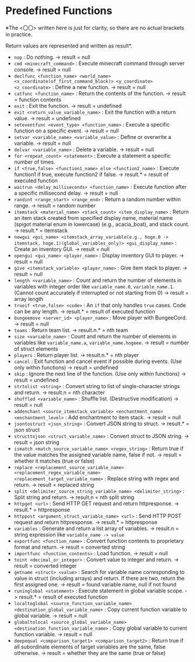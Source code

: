 # Predefined Functions
※The \<〇〇\> written here is just for clarity, so there are no actual brackets in practice.

Return values are represented and written as result*.

- `nop` : Do nothing. -> result = null
- `cmd <minecraft_command>` : Execute minecraft command through server console. -> result = null
- `declfunc <function_name> <world_name> <x_coordinate(of_first_command_block)> <y_coordinate> <z_coordinate>` : Define a new function. -> result = null
- `catfunc <function_name>` : Return the contents of the function. -> result = function contents
- `exit` : Exit the function. -> result = undefined
- `exit <return_value_variable_name>` : Exit the function with a return value. -> result = undefined
- `seteventfunc <event_type> <function_name>` : Execute a specific function on a specific event. -> result = null
- `setvar <variable_name> <variable_value>` : Define or overwrite a variable. -> result = null
- `delvar <variable_name>` : Delete a variable. -> result = null
- `for <repeat_count> <statement>` : Execute a statement a specific number of times.
- `if <true,false> <function1_name> else <function2_name>` : Execute function1 if true, execute function2 if false. -> result.* = result of executed function
- `waitrun <delay_milliseconds> <function_name>` : Execute function after a specific millisecond delay. -> result = null
- `randint <range_start> <range_end>` : Return a random number within range. -> result = random number
- `itemstack <material_name> <stack_count> <item_display_name>` : Return an item stack created from specified display name, material name (spigot material enum in lowercase) (e.g., acacia_boat), and stack count. -> result.* = itemstack
- `newgui <gui_name> <itemstack_array_variable(e.g., hoge.0 -> itemstack, hoge.1)(global_variables_only)> <gui_display_name>` : Create an inventory GUI. -> result = null
- `opengui <gui_name> <player_name>` : Display inventory GUI to player. -> result = null
- `give <itemstack_variable> <player_name>` : Give item stack to player. -> result = null
- `length <variable_name>` : Count and return the number of elements in variables with integer order like `variable_name.0`, `variable_name.1`. (Cannot count accurately if interrupted or not starting from 0) -> result = array length
- `trueif <true,false> <code>` : An `if` that only handles `true` cases. Code can be any length. -> result.* = result of executed function
- `bungeemove <server_id> <player_name>` : Move player with BungeeCord. -> result = null
- `teams` : Return team list. -> result.n.* = nth team
- `size <variable_name>` : Count and return the number of elements in variables like `variable_name.a`, `variable_name.hogeee`. -> result = number of struct elements
- `players` : Return player list. -> result.n.* = nth player
- `cancel` : Exit function and cancel event if possible during events. (Use only within functions) -> result = undefined
- `skip` : Ignore the next line of the function. (Use only within functions) -> result = undefined
- `strtolist <string>` : Convert string to list of single-character strings and return. -> result.n = nth character
- `shuffled <variable_name>` : Shuffle list. (Destructive modification) -> result = null
- `addenchant <source_itemstack_variable> <enchantment_name> <enchantment_level>` : Add enchantment to item stack. -> result = null
- `jsontostruct <json_string>` : Convert JSON string to struct. -> result.* = json struct
- `structtojson <struct_variable_name>` : Convert struct to JSON string. -> result = json string
- `ismatch <match_source_variable_name> <regex_string>` : Return true if the value matches the assigned variable name, false if not. -> result = whether it matches (true or false)
- `replace <replacement_source_variable_name> <replacement_regex_variable_name> <replacement_target_variable_name>` : Replace string with regex and return. -> result = replaced string
- `split <delimiter_source_string_variable_name> <delimiter_string>` : Split string and return. -> result.n = nth split string
- `httpget <url>` : Send HTTP GET request and return httpresponse. -> result.* = httpresponse
- `httppost <argument_struct_variable_name> <url>` : Send HTTP POST request and return httpresponse. -> result.* = httpresponse
- `variables` : Generate and return a list array of variables. -> result.n = string expression like `variable_name -> value`
- `exportfunc <function_name>` : Convert function contents to proprietary format and return. -> result = converted string
- `importfunc <function_contents>` : Load function. -> result = null
- `toint <decimal_or_integer>` : Convert value to integer and return. -> result = converted integer
- `getname <struct> <value>` : Search for variable name corresponding to value in struct (including arrays) and return. If there are two, return the first assigned one. -> result = found variable name, null if not found
- `runinglobal <statement>` : Execute statement in global variable scope. -> result.* = result of executed function
- `localtoglobal <source_function_variable_name> <destination_global_variable_name>` : Copy current function variable to global variable. -> result = null
- `globaltolocal <source_global_variable_name> <destination_function_variable_name>` : Copy global variable to current function variable. -> result = null
- `deepequal <comparison_target1> <comparison_target2>` : Return true if all subordinate elements of target variables are the same, false otherwise. -> result = whether they are the same (true or false)